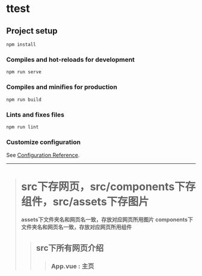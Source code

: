 # ttest

## Project setup
```
npm install
```

### Compiles and hot-reloads for development
```
npm run serve
```

### Compiles and minifies for production
```
npm run build
```

### Lints and fixes files
```
npm run lint
```

### Customize configuration
See [Configuration Reference](https://cli.vuejs.org/config/).

***
> # src下存网页，src/components下存组件，src/assets下存图片
>**assets下文件夹名和网页名一致，存放对应网页所用图片**
>**components下文件夹名和网页名一致，存放对应网页所用组件**
>> ## src下所有网页介绍
>>> ### App.vue : 主页